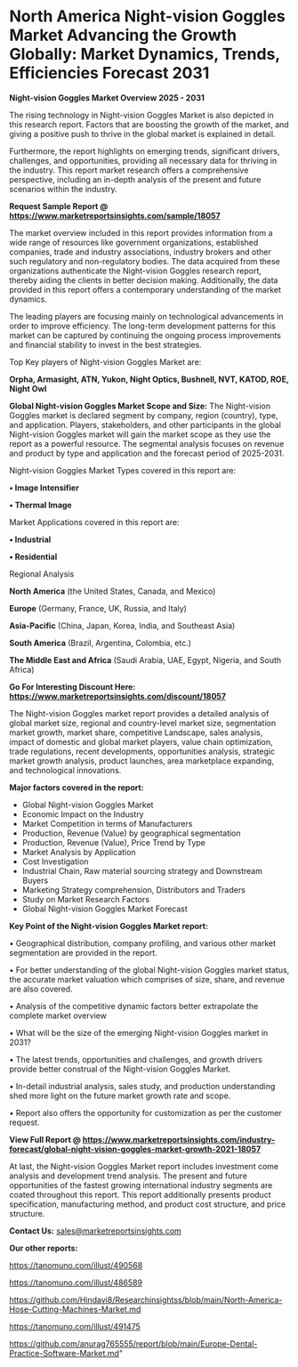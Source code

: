 # North America Night-vision Goggles Market Advancing the Growth Globally: Market Dynamics, Trends, Efficiencies Forecast 2031

<Strong> Night-vision Goggles Market Overview 2025 - 2031</strong>

The rising technology in Night-vision Goggles Market is also depicted in this research report. Factors that are boosting the growth of the market, and giving a positive push to thrive in the global market is explained in detail.

Furthermore, the report highlights on emerging trends, significant drivers, challenges, and opportunities, providing all necessary data for thriving in the industry. This report market research offers a comprehensive perspective, including an in-depth analysis of the present and future scenarios within the industry.

<strong>Request Sample Report @ <a href=https://www.marketreportsinsights.com/sample/18057>https://www.marketreportsinsights.com/sample/18057</a></strong>

The market overview included in this report provides information from a wide range of resources like government organizations, established companies, trade and industry associations, industry brokers and other such regulatory and non-regulatory bodies. The data acquired from these organizations authenticate the Night-vision Goggles research report, thereby aiding the clients in better decision making. Additionally, the data provided in this report offers a contemporary understanding of the market dynamics.

The leading players are focusing mainly on technological advancements in order to improve efficiency. The long-term development patterns for this market can be captured by continuing the ongoing process improvements and financial stability to invest in the best strategies.

Top Key players of Night-vision Goggles Market are:

<strong>Orpha, Armasight, ATN, Yukon, Night Optics, Bushnell, NVT, KATOD, ROE, Night Owl</strong>

<strong><b>Global Night-vision Goggles Market Scope and Size:</b></strong>
The Night-vision Goggles market is declared segment by company, region (country), type, and application. Players, stakeholders, and other participants in the global Night-vision Goggles market will gain the market scope as they use the report as a powerful resource. The segmental analysis focuses on revenue and product by type and application and the forecast period of 2025-2031.

Night-vision Goggles Market Types covered in this report are:

<strong>• Image Intensifier

• Thermal Image</strong>

Market Applications covered in this report are:

<strong>• Industrial

• Residential</strong> 

Regional Analysis

<strong>North America</strong> (the United States, Canada, and Mexico)

<strong>Europe</strong> (Germany, France, UK, Russia, and Italy)

<strong>Asia-Pacific</strong> (China, Japan, Korea, India, and Southeast Asia)

<strong>South America</strong> (Brazil, Argentina, Colombia, etc.)

<strong>The Middle East and Africa</strong> (Saudi Arabia, UAE, Egypt, Nigeria, and South Africa)

<strong>Go For Interesting Discount Here: <a href=https://www.marketreportsinsights.com/discount/18057>https://www.marketreportsinsights.com/discount/18057</a></strong>

The Night-vision Goggles market report provides a detailed analysis of global market size, regional and country-level market size, segmentation market growth, market share, competitive Landscape, sales analysis, impact of domestic and global market players, value chain optimization, trade regulations, recent developments, opportunities analysis, strategic market growth analysis, product launches, area marketplace expanding, and technological innovations.

<strong><b>Major factors covered in the report:</b></strong>
<ul>
  <li>Global Night-vision Goggles Market </li>
  <li>Economic Impact on the Industry</li>
  <li>Market Competition in terms of Manufacturers</li>
  <li>Production, Revenue (Value) by geographical segmentation</li>
  <li>Production, Revenue (Value), Price Trend by Type</li>
  <li>Market Analysis by Application</li>
  <li>Cost Investigation</li>
  <li>Industrial Chain, Raw material sourcing strategy and Downstream Buyers</li>
  <li>Marketing Strategy comprehension, Distributors and Traders</li>
  <li>Study on Market Research Factors</li>
  <li>Global Night-vision Goggles Market Forecast</li>
</ul>

<strong><b>Key Point of the Night-vision Goggles Market report:</b></strong>

• Geographical distribution, company profiling, and various other market segmentation are provided in the report.

• For better understanding of the global Night-vision Goggles market status, the accurate market valuation which comprises of size, share, and revenue are also covered.

• Analysis of the competitive dynamic factors better extrapolate the complete market overview

• What will be the size of the emerging Night-vision Goggles market in 2031?

• The latest trends, opportunities and challenges, and growth drivers provide better construal of the Night-vision Goggles Market.

• In-detail industrial analysis, sales study, and production understanding shed more light on the future market growth rate and scope.

• Report also offers the opportunity for customization as per the customer request.

<strong><b>View Full Report @ <a href=https://www.marketreportsinsights.com/industry-forecast/global-night-vision-goggles-market-growth-2021-18057>https://www.marketreportsinsights.com/industry-forecast/global-night-vision-goggles-market-growth-2021-18057</a></b></strong>


At last, the Night-vision Goggles Market report includes investment come analysis and development trend analysis. The present and future opportunities of the fastest growing international industry segments are coated throughout this report. This report additionally presents product specification, manufacturing method, and product cost structure, and price structure.

<strong>Contact Us:</strong>
sales@marketreportsinsights.com

<strong>Our other reports:</strong>

<a href=https://tanomuno.com/illust/490568>https://tanomuno.com/illust/490568</a>

<a href=https://tanomuno.com/illust/486589>https://tanomuno.com/illust/486589</a>

<a href=https://github.com/Hindavi8/Researchinsightss/blob/main/North-America-Hose-Cutting-Machines-Market.md>https://github.com/Hindavi8/Researchinsightss/blob/main/North-America-Hose-Cutting-Machines-Market.md</a>

<a href=https://tanomuno.com/illust/491475>https://tanomuno.com/illust/491475</a>

<a href=https://github.com/anurag765555/report/blob/main/Europe-Dental-Practice-Software-Market.md>https://github.com/anurag765555/report/blob/main/Europe-Dental-Practice-Software-Market.md</a>"
